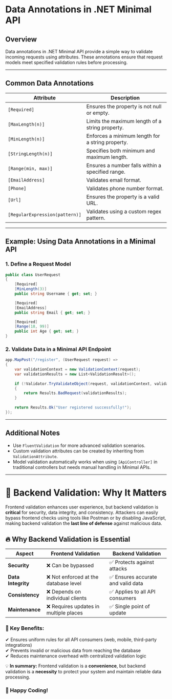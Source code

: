 # Data Annotations in .NET Minimal API

## Overview
Data annotations in .NET Minimal API provide a simple way to validate incoming requests using attributes. These annotations ensure that request models meet specified validation rules before processing.

---

## Common Data Annotations
| Attribute           | Description |
|--------------------|-------------|
| `[Required]`       | Ensures the property is not null or empty. |
| `[MaxLength(n)]`   | Limits the maximum length of a string property. |
| `[MinLength(n)]`   | Enforces a minimum length for a string property. |
| `[StringLength(n)]` | Specifies both minimum and maximum length. |
| `[Range(min, max)]` | Ensures a number falls within a specified range. |
| `[EmailAddress]`   | Validates email format. |
| `[Phone]`          | Validates phone number format. |
| `[Url]`            | Ensures the property is a valid URL. |
| `[RegularExpression(pattern)]` | Validates using a custom regex pattern. |

---

## Example: Using Data Annotations in a Minimal API

### 1. Define a Request Model
```csharp
public class UserRequest
{
    [Required]
    [MinLength(3)]
    public string Username { get; set; }

    [Required]
    [EmailAddress]
    public string Email { get; set; }

    [Required]
    [Range(18, 99)]
    public int Age { get; set; }
}
```

### 2. Validate Data in a Minimal API Endpoint
```csharp
app.MapPost("/register", (UserRequest request) =>
{
    var validationContext = new ValidationContext(request);
    var validationResults = new List<ValidationResult>();
    
    if (!Validator.TryValidateObject(request, validationContext, validationResults, true))
    {
        return Results.BadRequest(validationResults);
    }
    
    return Results.Ok("User registered successfully!");
});
```

---

## Additional Notes
- Use `FluentValidation` for more advanced validation scenarios.
- Custom validation attributes can be created by inheriting from `ValidationAttribute`.
- Model validation automatically works when using `[ApiController]` in traditional controllers but needs manual handling in Minimal APIs.

---

# 🚀 Backend Validation: Why It Matters

Frontend validation enhances user experience, but backend validation is **critical** for security, data integrity, and consistency. Attackers can easily bypass frontend checks using tools like Postman or by disabling JavaScript, making backend validation the **last line of defense** against malicious data.

## 🔥 Why Backend Validation is Essential

| Aspect            | Frontend Validation | Backend Validation |
|------------------|------------------|------------------|
| **Security**      | ❌ Can be bypassed | ✅ Protects against attacks |
| **Data Integrity**| ❌ Not enforced at the database level | ✅ Ensures accurate and valid data |
| **Consistency**   | ❌ Depends on individual clients | ✅ Applies to all API consumers |
| **Maintenance**   | ❌ Requires updates in multiple places | ✅ Single point of update |

### 🎯 Key Benefits:
✔ Ensures uniform rules for all API consumers (web, mobile, third-party integrations)  
✔ Prevents invalid or malicious data from reaching the database  
✔ Reduces maintenance overhead with centralized validation logic

💡 **In summary:** Frontend validation is a **convenience**, but backend validation is a **necessity** to protect your system and maintain reliable data processing.



### 🚀 Happy Coding!

